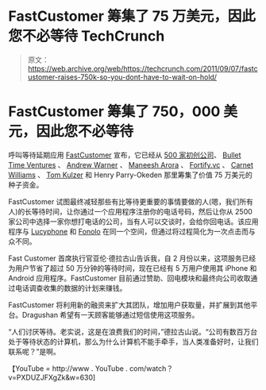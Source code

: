 # FastCustomer 筹集了 75 万美元，因此您不必等待 TechCrunch

> 原文：<https://web.archive.org/web/https://techcrunch.com/2011/09/07/fastcustomer-raises-750k-so-you-dont-have-to-wait-on-hold/>

# FastCustomer 筹集了 750，000 美元，因此您不必等待

呼叫等待延期应用 [FastCustomer](https://web.archive.org/web/20221225231238/http://www.fastcustomer.com/) 宣布，它已经从 [500 家初创公司](https://web.archive.org/web/20221225231238/http://www.500startups.com/)、 [Bullet Time Ventures](https://web.archive.org/web/20221225231238/http://www.crunchbase.com/financial-organization/bullet-time-ventures) 、 [Andrew Warner](https://web.archive.org/web/20221225231238/http://mixergy.com/about/) 、 [Maneesh Arora](https://web.archive.org/web/20221225231238/http://www.crunchbase.com/person/maneesh-k-arora) 、 [Fortify.vc](https://web.archive.org/web/20221225231238/http://fortify.vc/) 、 [Carnet Williams](https://web.archive.org/web/20221225231238/http://www.linkedin.com/in/carnet) 、 [Tom Kulzer](https://web.archive.org/web/20221225231238/http://www.crunchbase.com/person/tom-kulzer) 和 Henry Parry-Okeden 那里筹集了价值 75 万美元的种子资金。

FastCustomer 试图最终减轻那些有比等待更重要的事情要做的人(嗯，我们所有人)的长等待时间，让你通过一个应用程序注册你的电话号码，然后让你从 2500 家公司中选择一家你想打电话的公司，当有人可以交谈时，会给你回电话。该应用程序与 [Lucyphone](https://web.archive.org/web/20221225231238/http://www.lucyphone.com/) 和 [Fonolo](https://web.archive.org/web/20221225231238/http://fonolo.com/) 在同一个空间，但通过将过程简化为一次点击而与众不同。

Fast Customer 首席执行官亚伦·德拉古山告诉我，自 2 月份以来，这项服务已经为用户节省了超过 50 万分钟的等待时间，现在已经有 5 万用户使用其 iPhone 和 Android 应用程序。FastCustomer 目前通过赞助、回电模块和最终向公司收取通过电话调查收集的数据的计划来赚钱。

FastCustomer 将利用新的融资来扩大其团队，增加用户获取量，并扩展到其他平台。Dragushan 希望有一天顾客能够通过短信使用这项服务。

“人们讨厌等待。老实说，这是在浪费我们的时间，”德拉古山说。“公司有数百万台处于等待状态的计算机，那么为什么计算机不能手牵手，当人类准备好时，让我们联系呢？”是啊。

【YouTube = http://www . YouTube . com/watch？v=PXDUZJFXgZk&w=630]